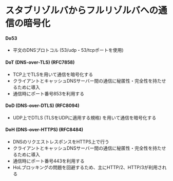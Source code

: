 # スタブリゾルバからフルリゾルバへの通信の暗号化
#### Do53
- 平文のDNSプロトコル (53/udp・53/tcpポートを使用)

#### DoT (DNS-over-TLS) (RFC7858)
- TCP上でTLSを用いて通信を暗号化する
- クライアントとキャッシュDNSサーバー間の通信に秘匿性・完全性を持たせるために導入
- 通信時にポート番号853を利用する

#### DoD (DNS-over-DTLS) (RFC8094)
- UDP上でDTLS (TLSをUDPに適用する規格) を用いて通信を暗号化する

#### DoH (DNS-over-HTTPS) (RFC8484)
- DNSのリクエストレスポンスをHTTPS上で行う
- クライアントとキャッシュDNSサーバー間の通信に秘匿性・完全性を持たせるために導入
- 通信時にポート番号443を利用する
- HoLブロッキングの問題を回避するため、主にHTTP/2、HTTP/3が利用される
